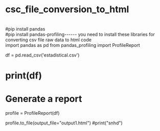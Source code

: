 # csc_file_conversion_to_html
<br>
#pip install pandas
<br>
#pip install pandas-profiling------ you need to install these libraries for converting csv file raw data to html code
<br>
import pandas as pd
from pandas_profiling import ProfileReport

df = pd.read_csv('estadistical.csv')
# print(df)

# Generate a report
profile = ProfileReport(df)

profile.to_file(output_file="output1.html")
#print("snhd")
